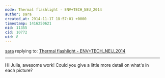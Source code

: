 ```yaml
---
node: Thermal flashlight - ENV+TECH_NEU_2014
author: sara
created_at: 2014-11-17 18:57:01 +0000
timestamp: 1416250621
nid: 11355
cid: 10772
uid: 8
---
```




[sara](../profile/sara) replying to: [Thermal flashlight - ENV+TECH_NEU_2014](../notes/JuliaR/11-17-2014/thermal-flashlight-env-tech_neu_2014)

----
Hi Julia, awesome work! Could you give a little more detail on what's in each picture?